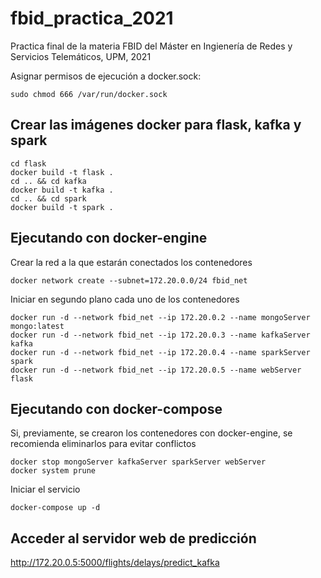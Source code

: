 # fbid_practica_2021
Practica final de la materia FBID del Máster en Ingienería de Redes y Servicios Telemáticos, UPM, 2021

Asignar permisos de ejecución a docker.sock:
```
sudo chmod 666 /var/run/docker.sock
```
## Crear las imágenes docker para flask, kafka y spark
```
cd flask
docker build -t flask .
cd .. && cd kafka
docker build -t kafka .
cd .. && cd spark
docker build -t spark .
```
## Ejecutando con docker-engine
Crear la red a la que estarán conectados los contenedores
```
docker network create --subnet=172.20.0.0/24 fbid_net
```
Iniciar en segundo plano cada uno de los contenedores
```
docker run -d --network fbid_net --ip 172.20.0.2 --name mongoServer mongo:latest
docker run -d --network fbid_net --ip 172.20.0.3 --name kafkaServer kafka
docker run -d --network fbid_net --ip 172.20.0.4 --name sparkServer spark
docker run -d --network fbid_net --ip 172.20.0.5 --name webServer flask
```
## Ejecutando con docker-compose
Si, previamente, se crearon los contenedores con docker-engine, se recomienda eliminarlos para evitar conflictos
```
docker stop mongoServer kafkaServer sparkServer webServer
docker system prune
```
Iniciar el servicio
```
docker-compose up -d
```
## Acceder al servidor web de predicción
http://172.20.0.5:5000/flights/delays/predict_kafka
